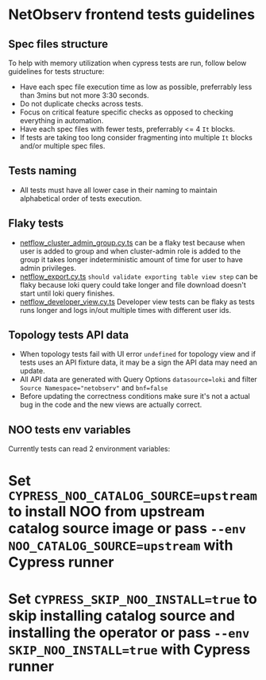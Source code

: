 # NetObserv frontend tests guidelines

## Spec files structure 
To help with memory utilization when cypress tests are run, follow below guidelines for tests structure:
- Have each spec file execution time as low as possible, preferrably less than 3mins but not more 3:30 seconds.
- Do not duplicate checks across tests.
- Focus on critical feature specific checks as opposed to checking everything in automation.
- Have each spec files with fewer tests, preferrably <= 4 `It` blocks.
- If tests are taking too long consider fragmenting into multiple `It` blocks and/or multiple spec files.

## Tests naming
- All tests must have all lower case in their naming to maintain alphabetical order of tests execution.

## Flaky tests
- [netflow_cluster_admin_group.cy.ts](netflow_cluster_admin_group.cy.ts) can be a flaky test because when user is added to group and when cluster-admin role is added to the group it takes longer indeterministic amount of time for user to have admin privileges.
- [netflow_export.cy.ts](netflow_export.cy.ts) `should validate exporting table view step` can be flaky because loki query could take longer and file download doesn't start until loki query finishes.
- [netflow_developer_view.cy.ts](netflow_developer_view.cy.ts) Developer view tests can be flaky as tests runs longer and logs in/out multiple times with different user ids.

## Topology tests API data
- When topology tests fail with UI error `undefined` for topology view and if tests uses an API fixture data, it may be a sign the API data may need an update.
- All API data are generated with Query Options `datasource=loki` and filter `Source Namespace="netobserv"` and `bnf=false`
- Before updating the correctness conditions make sure it's not a actual bug in the code and the new views are actually correct.

## NOO tests env variables
Currently tests can read 2 environment variables:
# Set `CYPRESS_NOO_CATALOG_SOURCE=upstream` to install NOO from upstream catalog source image or pass `--env NOO_CATALOG_SOURCE=upstream` with Cypress runner
# Set `CYPRESS_SKIP_NOO_INSTALL=true` to skip installing catalog source and installing the operator or pass `--env SKIP_NOO_INSTALL=true` with Cypress runner
